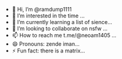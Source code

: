 - 👋 Hi, I’m @ramdump1111
- 👀 I’m interested in the time ...
- 🌱 I’m currently learning a list of sience...
- 💞️ I’m looking to collaborate on nsfw ...
- 📫 How to reach me t.me/@neoam1405 ...
- 😄 Pronouns: zende iman...
- ⚡ Fun fact: there is a matrix...

<!---
ramdump1111/ramdump1111 is a ✨ special ✨ repository because its `README.md` (this file) appears on your GitHub profile.
You can click the Preview link to take a look at your changes.
--->
